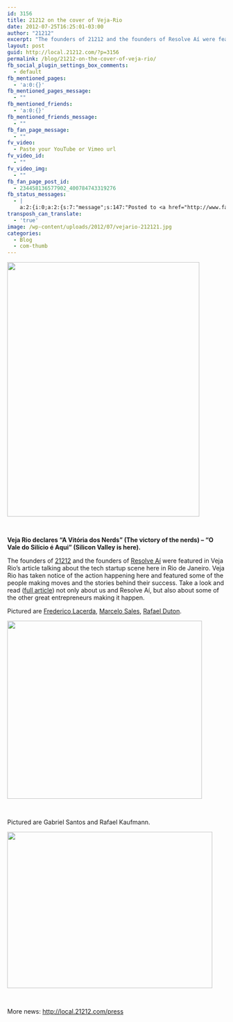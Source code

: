 ```yaml
---
id: 3156
title: 21212 on the cover of Veja-Rio
date: 2012-07-25T16:25:01-03:00
author: "21212"
excerpt: "The founders of 21212 and the founders of Resolve Aí were featured in Veja Rio's article talking about the tech startup scene here in Rio de Janeiro. "
layout: post
guid: http://local.21212.com/?p=3156
permalink: /blog/21212-on-the-cover-of-veja-rio/
fb_social_plugin_settings_box_comments:
  - default
fb_mentioned_pages:
  - 'a:0:{}'
fb_mentioned_pages_message:
  - ""
fb_mentioned_friends:
  - 'a:0:{}'
fb_mentioned_friends_message:
  - ""
fb_fan_page_message:
  - ""
fv_video:
  - Paste your YouTube or Vimeo url
fv_video_id:
  - ""
fv_video_img:
  - ""
fb_fan_page_post_id:
  - 234458136577902_400784743319276
fb_status_messages:
  - |
    a:2:{i:0;a:2:{s:7:"message";s:147:"Posted to <a href="http://www.facebook.com/234458136577902/posts/400784743319276" target="_blank">21212 Digital Accelerator's Facebook Timeline</a>";s:5:"error";s:0:"";}i:1;a:2:{s:7:"message";s:337:"Failed posting to your Facebook Timeline. Error: {"message":"Object at URL 'http://local.21212.com/blog/21212-on-the-cover-of-veja-rio/' of type 'article' is invalid because it specifies multiple 'og:url' values: http://local.21212.com/blog/21212-on-the-cover-of-veja-rio/, http://local.21212.com/blog/21212-on-the-cover-of-veja-rio/.","type":"Exception"}";s:5:"error";s:1:"1";}}
transposh_can_translate:
  - 'true'
image: /wp-content/uploads/2012/07/vejario-212121.jpg
categories:
  - Blog
  - com-thumb
---
```

[<img class="alignnone size-full wp-image-3157 aligncenter" title="Veja-Rio" src="http://local.21212.com/wp-content/uploads/2012/07/cover.png" alt="" width="443" height="586" srcset="http://localhost:8080/wp-content/uploads/2012/07/cover.png 443w, http://localhost:8080/wp-content/uploads/2012/07/cover-226x300.png 226w" sizes="(max-width: 443px) 100vw, 443px" />](http://local.21212.com/wp-content/uploads/2012/07/cover.png)

&nbsp;

**Veja Rio declares &#8220;A Vitória dos Nerds&#8221; (The victory of the nerds) &#8211; &#8220;O Vale do Silício é Aqui&#8221; (Silicon Valley is here).**

The founders of <a title="21212" href="http://local.21212.com" target="_blank">21212</a> and the founders of <a title="Resolve Aí" href="http://www.resolveai.com.br/" target="_blank">Resolve Aí</a> were featured in Veja Rio&#8217;s article talking about the tech startup scene here in Rio de Janeiro. Veja Rio has taken notice of the action happening here and featured some of the people making moves and the stories behind their success. Take a look and read (<a title="Full Article" href="http://vejario.abril.com.br/edicao-da-semana/negocios-digitais-rio-692739.shtml" target="_blank">full article</a>) not only about us and Resolve Aí, but also about some of the other great entrepreneurs making it happen.

Pictured are <a title="Frederico Lacerda" href="http://local.21212.com/people/frederico-lacerda/" target="_blank">Frederico Lacerda</a>, <a title="Marcelo Sales" href="http://local.21212.com/people/marcelo-sales/" target="_blank">Marcelo Sales</a>, <a title="Rafael Duton" href="http://local.21212.com/people/rafael-duton/" target="_blank">Rafael Duton</a>.

[<img class="size-full wp-image-3158 aligncenter" title="21212-Veja" src="http://local.21212.com/wp-content/uploads/2012/07/21212-Veja.png" alt="" width="449" height="410" srcset="http://localhost:8080/wp-content/uploads/2012/07/21212-Veja.png 449w, http://localhost:8080/wp-content/uploads/2012/07/21212-Veja-300x273.png 300w" sizes="(max-width: 449px) 100vw, 449px" />](http://local.21212.com/wp-content/uploads/2012/07/21212-Veja.png)

&nbsp;

Pictured are Gabriel Santos and Rafael Kaufmann.

[<img class="size-full wp-image-3159 aligncenter" title="ResolveAi-Veja" src="http://local.21212.com/wp-content/uploads/2012/07/ResolveAi-Veja.png" alt="" width="473" height="360" srcset="http://localhost:8080/wp-content/uploads/2012/07/ResolveAi-Veja.png 473w, http://localhost:8080/wp-content/uploads/2012/07/ResolveAi-Veja-300x228.png 300w" sizes="(max-width: 473px) 100vw, 473px" />](http://local.21212.com/wp-content/uploads/2012/07/ResolveAi-Veja.png)

&nbsp;

More news: <a title="More news" href="http://local.21212.com/press" target="_blank">http://local.21212.com/press</a>